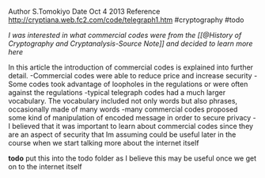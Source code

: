 
Author S.Tomokiyo
Date Oct 4 2013
Reference http://cryptiana.web.fc2.com/code/telegraph1.htm
#cryptography #todo 


*I was interested in what commercial codes were from the [[@History of Cryptography and Cryptanalysis-Source Note]] and decided to learn more here*

In this article the introduction of commercial codes is explained into further detail.
-Commercial codes were able to reduce price and increase security
-Some codes took advantage of loopholes in the regulations or were often against the regulations
-typical telegraph codes had a much larger vocabulary. The vocabulary included not only words but also phrases, occasionally made of many words
-many commercial codes proposed some kind of manipulation of encoded message in order to secure privacy
-I believed that it was important to learn about commercial codes since they are an aspect of security that Im assuming could be useful later in the course when we start talking more about the internet itself

**todo**
	put this into the todo folder as I believe this may be useful once we get on to the internet itself

